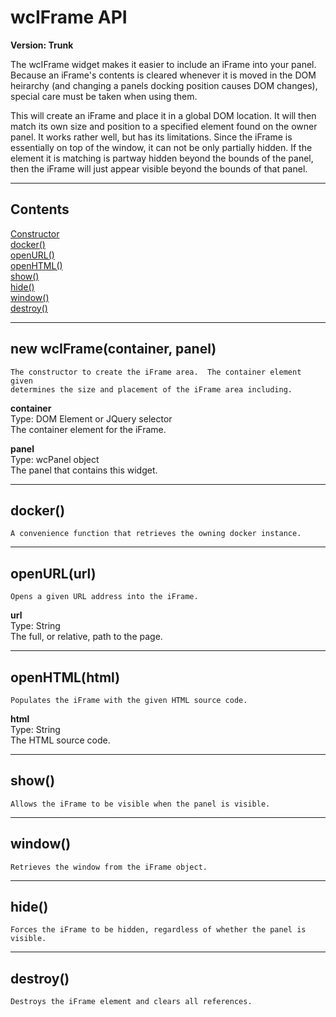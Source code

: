 wcIFrame API
============
**Version: Trunk**  

The wcIFrame widget makes it easier to include an iFrame into your panel.  Because an iFrame's contents is cleared whenever it is moved in the DOM heirarchy (and changing a panels docking position causes DOM changes), special care must be taken when using them.

This will create an iFrame and place it in a global DOM location.  It will then match its own size and position to a specified element found on the owner panel.  It works rather well, but has its limitations.  Since the iFrame is essentially on top of the window, it can not be only partially hidden.  If the element it is matching is partway hidden beyond the bounds of the panel, then the iFrame will just appear visible beyond the bounds of that panel.  

****
## Contents ##
[Constructor](#wcIFrame)  
[docker()](#docker)  
[openURL()](#openURL)  
[openHTML()](#openHTML)  
[show()](#show)  
[hide()](#hide)  
[window()](#window)  
[destroy()](#destroy)  

****
<a name="wcIFrame"></a>
## new wcIFrame(container, panel) ##
    The constructor to create the iFrame area.  The container element given
    determines the size and placement of the iFrame area including.

**container**  
Type: DOM Element or JQuery selector  
The container element for the iFrame.  

**panel**  
Type: wcPanel object  
The panel that contains this widget.  

****
<a name="docker"></a>
## docker() ##
    A convenience function that retrieves the owning docker instance.

****
<a name="openURL"></a>
## openURL(url) ##
    Opens a given URL address into the iFrame.

**url**  
Type: String  
The full, or relative, path to the page.  

****
<a name="openHTML"></a>
## openHTML(html) ##
    Populates the iFrame with the given HTML source code.

**html**  
Type: String  
The HTML source code.  

****
<a name="show"></a>
## show() ##
    Allows the iFrame to be visible when the panel is visible.

****
<a name="window"></a>
## window() ##
    Retrieves the window from the iFrame object.

****
<a name="hide"></a>
## hide() ##
    Forces the iFrame to be hidden, regardless of whether the panel is visible.

****
<a name="destroy"></a>
## destroy() ##
    Destroys the iFrame element and clears all references.
